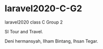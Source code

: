 # laravel2020-C-G2
laravel2020 class C Group 2

SI Tour and Travel.

Deni hermansyah, Ilham Bintang, Ihsan Tegar.
